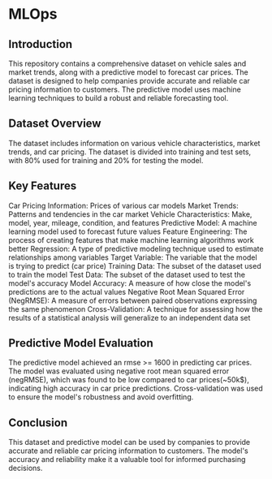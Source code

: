 # MLOps


Introduction
---------------

This repository contains a comprehensive dataset on vehicle sales and market trends, along with a predictive model to forecast car prices. The dataset is designed to help companies provide accurate and reliable car pricing information to customers. The predictive model uses machine learning techniques to build a robust and reliable forecasting tool.

Dataset Overview
-------------------

The dataset includes information on various vehicle characteristics, market trends, and car pricing. The dataset is divided into training and test sets, with 80% used for training and 20% for testing the model.

Key Features
--------------

 Car Pricing Information: Prices of various car models
 Market Trends: Patterns and tendencies in the car market
 Vehicle Characteristics: Make, model, year, mileage, condition, and features
 Predictive Model: A machine learning model used to forecast future values
 Feature Engineering: The process of creating features that make machine learning algorithms work better
 Regression: A type of predictive modeling technique used to estimate relationships among variables
 Target Variable: The variable that the model is trying to predict (car price)
 Training Data: The subset of the dataset used to train the model
 Test Data: The subset of the dataset used to test the model's accuracy
 Model Accuracy: A measure of how close the model's predictions are to the actual values
 Negative Root Mean Squared Error (NegRMSE): A measure of errors between paired observations expressing the same phenomenon
 Cross-Validation: A technique for assessing how the results of a statistical analysis will generalize to an independent data set

Predictive Model Evaluation
-----------------------------

The predictive model achieved an rmse >= 1600 in predicting car prices. The model was evaluated using negative root mean squared error (negRMSE), which was found to be low compared to car prices(~50k$), indicating high accuracy in car price predictions. Cross-validation was used to ensure the model's robustness and avoid overfitting.

Conclusion
-------------

This dataset and predictive model can be used by companies to provide accurate and reliable car pricing information to customers. The model's accuracy and reliability make it a valuable tool for informed purchasing decisions.


